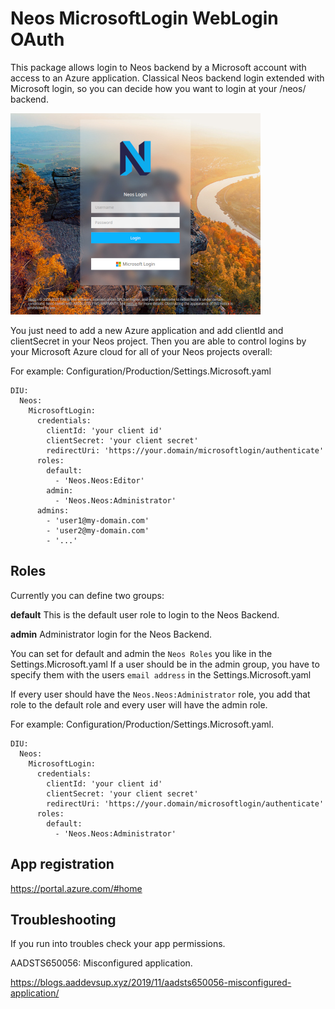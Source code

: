 # Neos MicrosoftLogin WebLogin OAuth

This package allows login to Neos backend by a Microsoft account with access to an Azure application.
Classical Neos backend login extended with Microsoft login, so you can decide how you want to login at your /neos/ backend.


![Slider screenshot](Resources/Public/Images/screenshot.jpg)


You just need to add a new Azure application and add clientId and clientSecret in your Neos project. Then you are able to control 
logins by your Microsoft Azure cloud for all of your Neos projects overall:


For example: Configuration/Production/Settings.Microsoft.yaml

```
DIU:
  Neos:
    MicrosoftLogin:
      credentials:
        clientId: 'your client id'
        clientSecret: 'your client secret'
        redirectUri: 'https://your.domain/microsoftlogin/authenticate'
      roles:
        default:
          - 'Neos.Neos:Editor'
        admin:
          - 'Neos.Neos:Administrator'
      admins:
        - 'user1@my-domain.com'
        - 'user2@my-domain.com'
        - '...'
```

## Roles
Currently you can define two groups:

**default**
This is the default user role to login to the Neos Backend.

**admin**
Administrator login for the Neos Backend. 

You can set for default and admin the `Neos Roles` you like in the Settings.Microsoft.yaml
If a user should be in the admin group, you have to specify them with the users `email address` in the Settings.Microsoft.yaml

If every user should have the `Neos.Neos:Administrator` role, you add that role to the default role and every user will have the admin role.

For example: Configuration/Production/Settings.Microsoft.yaml.

```
DIU:
  Neos:
    MicrosoftLogin:
      credentials:
        clientId: 'your client id'
        clientSecret: 'your client secret'
        redirectUri: 'https://your.domain/microsoftlogin/authenticate'
      roles:
        default:
          - 'Neos.Neos:Administrator'
```

## App registration

https://portal.azure.com/#home

## Troubleshooting
If you run into troubles check your app permissions.

AADSTS650056: Misconfigured application.

https://blogs.aaddevsup.xyz/2019/11/aadsts650056-misconfigured-application/
